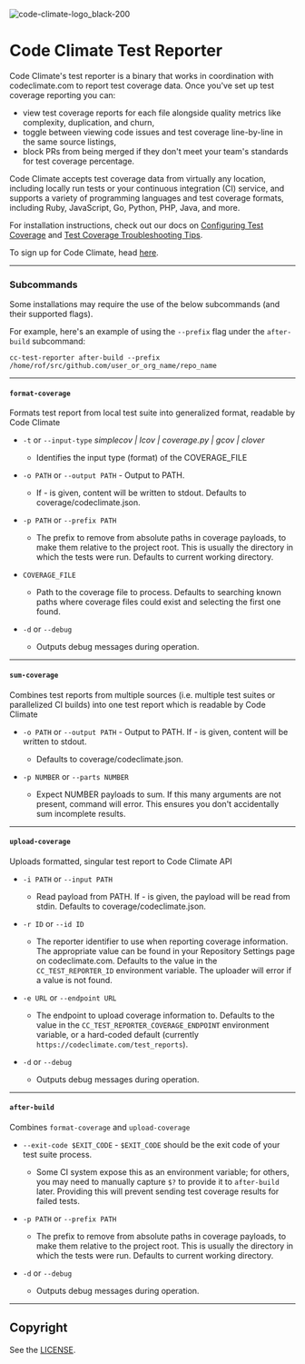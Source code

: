 ![code-climate-logo_black-200](https://user-images.githubusercontent.com/18341459/47682820-32937480-db93-11e8-9d81-e5052a22453b.png)

# Code Climate Test Reporter

Code Climate's test reporter is a binary that works in coordination with codeclimate.com to report test coverage data. Once you've set up test coverage reporting you can:
* view test coverage reports for each file alongside quality metrics like complexity, duplication, and churn,
* toggle between viewing code issues and test coverage line-by-line in the same source listings,
* block PRs from being merged if they don't meet your team's standards for test coverage percentage.

Code Climate accepts test coverage data from virtually any location, including locally run tests or your continuous integration (CI) service, and supports a variety of programming languages and test coverage formats, including Ruby, JavaScript, Go, Python, PHP, Java, and more.

For installation instructions, check out our docs on [Configuring Test Coverage](https://docs.codeclimate.com/docs/configuring-test-coverage) and [Test Coverage Troubleshooting Tips](https://docs.codeclimate.com/docs/test-coverage-troubleshooting-tips).

To sign up for Code Climate, head [here](https://codeclimate.com/quality/pricing/).

---

### Subcommands

Some installations may require the use of the below subcommands (and their supported flags). 

For example, here's an example of using the `--prefix` flag under the `after-build` subcommand:

```cc-test-reporter after-build --prefix /home/rof/src/github.com/user_or_org_name/repo_name```

---

#### `format-coverage` 
Formats test report from local test suite into generalized format, readable by Code Climate

- `-t` or  `--input-type` *simplecov | lcov | coverage.py | gcov | clover* 
  - Identifies the input type (format) of the COVERAGE_FILE

- `-o PATH` or  `--output PATH` - Output to PATH. 
  - If - is given, content will be written to stdout. Defaults to coverage/codeclimate.json.

- `-p PATH` or `--prefix PATH` 
  - The prefix to remove from absolute paths in coverage payloads, to make them relative to the project root. This is usually the directory in which the tests were run. Defaults to current working directory.

- `COVERAGE_FILE` 
  - Path to the coverage file to process. Defaults to searching known paths where coverage files could exist and selecting the first one found.
  
- `-d` or `--debug`
  - Outputs debug messages during operation.
  
---

#### `sum-coverage` 
Combines test reports from multiple sources (i.e. multiple test suites or parallelized CI builds) into one test report which is readable by Code Climate

- `-o PATH` or  `--output PATH` - Output to PATH. If - is given, content will be written to stdout. 
  - Defaults to coverage/codeclimate.json.

- `-p NUMBER` or `--parts NUMBER` 
  - Expect NUMBER payloads to sum. If this many arguments are not present, command will error. This ensures you don't accidentally sum incomplete results.


---


#### `upload-coverage` 
Uploads formatted, singular test report to Code Climate API

- `-i PATH` or `--input PATH` 
  - Read payload from PATH. If - is given, the payload will be read from stdin. Defaults to coverage/codeclimate.json.

- `-r ID` or  `--id ID` 
  - The reporter identifier to use when reporting coverage information. The appropriate value can be found in your Repository Settings page on codeclimate.com. Defaults to the value in the `CC_TEST_REPORTER_ID` environment variable. The uploader will error if a value is not found.

- `-e URL` or `--endpoint URL` 
  - The endpoint to upload coverage information to. Defaults to the value in the `CC_TEST_REPORTER_COVERAGE_ENDPOINT` environment variable, or a hard-coded default (currently `https://codeclimate.com/test_reports`).
  
- `-d` or `--debug`
  - Outputs debug messages during operation.

---

#### `after-build` 
Combines `format-coverage` and `upload-coverage`

- `--exit-code $EXIT_CODE` - `$EXIT_CODE` should be the exit code of your test suite process. 
  - Some CI system expose this as an environment variable; for others, you may need to manually capture `$?` to provide it to `after-build` later. Providing this will prevent sending test coverage results for failed tests.
  
- `-p PATH` or `--prefix PATH` 
  - The prefix to remove from absolute paths in coverage payloads, to make them relative to the project root. This is usually the directory in which the tests were run. Defaults to current working directory.
  
- `-d` or `--debug`
  - Outputs debug messages during operation.

---
## Copyright

See the [LICENSE](https://github.com/codeclimate/test-reporter/blob/master/LICENSE).

